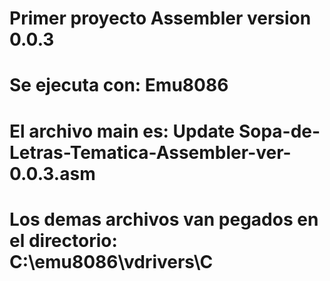 # Primer proyecto Assembler version 0.0.3
# Se ejecuta con: Emu8086
# El archivo main es: Update Sopa-de-Letras-Tematica-Assembler-ver-0.0.3.asm
# Los demas archivos van pegados en el directorio: C:\emu8086\vdrivers\C
